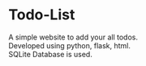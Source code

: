 # Todo-List
A simple website to add your all todos.  
Developed using python, flask, html.  
SQLite Database is used.  
